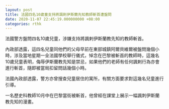 ```yaml
---
layout: post
title: 法國四名10歲童支持將諷剌伊斯蘭先知教師斬首遭盤問
date: 2020-11-07 22:45:19.000000000 +08:00
categories: rthk
---
```


法國警方盤問四名10歲兒童，涉嫌支持將諷剌伊斯蘭教先知的教師斬首。

內政部透露，這四名兒童同他們的父母早前在東部城鎮阿爾貝維爾被盤問幾個小時，涉及當地星期一全法國學校舉行儀式，悼念在巴黎被斬首的教師時，這幾名10歲兒童表明，侮辱伊斯蘭教先知是禁忌，如果他們的老師有任何諷剌行為亦會進行斬首，隨即被當局扣留問話幾個小時。

法國內政部透露，警方亦曾搜查兒童居住的寓所，有關方面要求對這幾名兒童進行引導。

一名歷史科教師10月中在巴黎當街被斬首，他曾經在課堂上展示一幅諷刺伊斯蘭教先知的漫畫。
